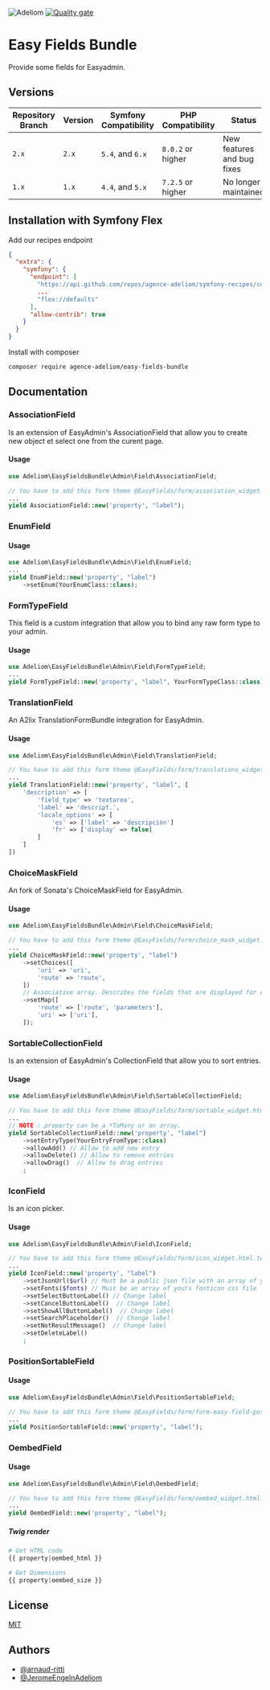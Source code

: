 
![Adeliom](https://adeliom.com/public/uploads/2017/09/Adeliom_logo.png)
[![Quality gate](https://sonarcloud.io/api/project_badges/quality_gate?project=agence-adeliom_easy-fields-bundle)](https://sonarcloud.io/dashboard?id=agence-adeliom_easy-fields-bundle)

# Easy Fields Bundle

Provide some fields for Easyadmin.

## Versions

| Repository Branch | Version | Symfony Compatibility | PHP Compatibility | Status                     |
|-------------------|---------|-----------------------|-------------------|----------------------------|
| `2.x`             | `2.x`   | `5.4`, and `6.x`      | `8.0.2` or higher | New features and bug fixes |
| `1.x`             | `1.x`   | `4.4`, and `5.x`      | `7.2.5` or higher | No longer maintained       |

## Installation with Symfony Flex

Add our recipes endpoint

```json
{
  "extra": {
    "symfony": {
      "endpoint": [
        "https://api.github.com/repos/agence-adeliom/symfony-recipes/contents/index.json?ref=flex/main",
        ...
        "flex://defaults"
      ],
      "allow-contrib": true
    }
  }
}
```

Install with composer

```bash
composer require agence-adeliom/easy-fields-bundle
```

## Documentation

### AssociationField

Is an extension of EasyAdmin's AssociationField that allow you to create new object et select one from the curent page.

#### Usage

```php
use Adeliom\EasyFieldsBundle\Admin\Field\AssociationField;

// You have to add this form theme @EasyFields/form/association_widget.html.twig
...
yield AssociationField::new('property', "label");
```

### EnumField

#### Usage

```php
use Adeliom\EasyFieldsBundle\Admin\Field\EnumField;
...
yield EnumField::new('property', "label")
    ->setEnum(YourEnumClass::class);
```

### FormTypeField

This field is a custom integration that allow you to bind any raw form type to your admin.

#### Usage

```php
use Adeliom\EasyFieldsBundle\Admin\Field\FormTypeField;
...
yield FormTypeField::new('property', "label", YourFormTypeClass::class)
```

### TranslationField

An A2lix TranslationFormBundle integration for EasyAdmin.

#### Usage

```php
use Adeliom\EasyFieldsBundle\Admin\Field\TranslationField;

// You have to add this form theme @EasyFields/form/translations_widget.html.twig
...
yield TranslationField::new('property', "label", [
    'description' => [
        'field_type' => 'textarea',
        'label' => 'descript.',
        'locale_options' => [
            'es' => ['label' => 'descripción']
            'fr' => ['display' => false]
        ]
    ]
])
```

### ChoiceMaskField

An fork of Sonata's ChoiceMaskField for EasyAdmin.

#### Usage

```php
use Adeliom\EasyFieldsBundle\Admin\Field\ChoiceMaskField;

// You have to add this form theme @EasyFields/form/choice_mask_widget.html.twig
...
yield ChoiceMaskField::new('property', "label")
    ->setChoices([
        'uri' => 'uri',
        'route' => 'route',
    ])
    // Associative array. Describes the fields that are displayed for each choice.
    ->setMap([
        'route' => ['route', 'parameters'],
        'uri' => ['uri'],
    ]);
```

### SortableCollectionField

Is an extension of EasyAdmin's CollectionField that allow you to sort entries.

#### Usage

```php
use Adeliom\EasyFieldsBundle\Admin\Field\SortableCollectionField;

// You have to add this form theme @EasyFields/form/sortable_widget.html.twig
...
// NOTE : property can be a *ToMany or an array.
yield SortableCollectionField::new('property', "label")
    ->setEntryType(YourEntryFromType::class)
    ->allowAdd() // Allow to add new entry
    ->allowDelete() // Allow to remove entries
    ->allowDrag()  // Allow to drag entries
    ;
```

### IconField

Is an icon picker.

#### Usage

```php
use Adeliom\EasyFieldsBundle\Admin\Field\IconField;

// You have to add this form theme @EasyFields/form/icon_widget.html.twig
...
yield IconField::new('property', "label")
    ->setJsonUrl($url) // Must be a public json file with an array of your icon's classes
    ->setFonts($fonts) // Must be an array of yours fonticon css file
    ->setSelectButtonLabel() // Change label
    ->setCancelButtonLabel()  // Change label
    ->setShowAllButtonLabel()  // Change label
    ->setSearchPlaceholder()  // Change label
    ->setNotResultMessage()  // Change label
    ->setDeleteLabel()
    ;
```

### PositionSortableField

#### Usage
```php
use Adeliom\EasyFieldsBundle\Admin\Field\PositionSortableField;

// You have to add this form theme @EasyFields/form/form-easy-field-position-sortable.html.twig
...
yield PositionSortableField::new('property', "label");
```

### OembedField

#### Usage
```php
use Adeliom\EasyFieldsBundle\Admin\Field\OembedField;

// You have to add this form theme @EasyFields/form/oembed_widget.html.twig
...
yield OembedField::new('property', "label");
```

##### Twig render

```php
# Get HTML code
{{ property|oembed_html }}

# Get Dimensions
{{ property|oembed_size }}
```

## License

[MIT](https://choosealicense.com/licenses/mit/)


## Authors

- [@arnaud-ritti](https://github.com/arnaud-ritti)
- [@JeromeEngelnAdeliom](https://github.com/JeromeEngelnAdeliom)

  
